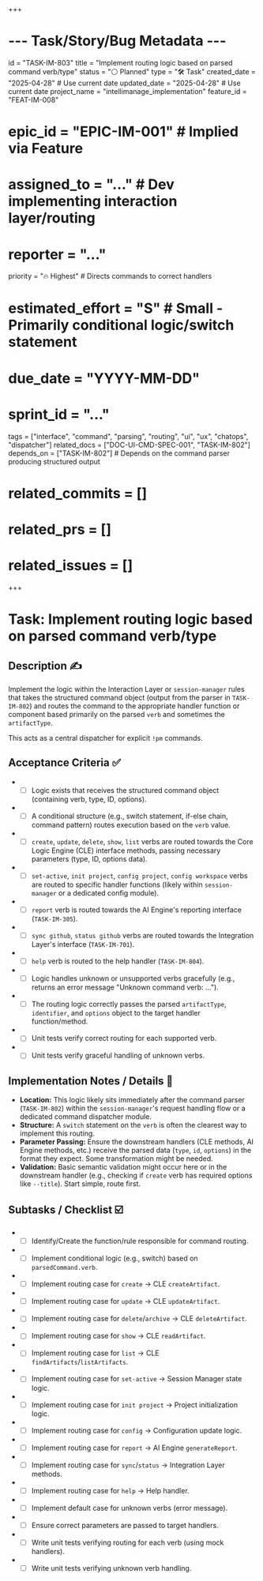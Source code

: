 +++
# --- Task/Story/Bug Metadata ---
id = "TASK-IM-803"
title = "Implement routing logic based on parsed command verb/type"
status = "⚪️ Planned"
type = "🛠️ Task"
created_date = "2025-04-28" # Use current date
updated_date = "2025-04-28" # Use current date
project_name = "intellimanage_implementation"
feature_id = "FEAT-IM-008"
# epic_id = "EPIC-IM-001" # Implied via Feature
# assigned_to = "..." # Dev implementing interaction layer/routing
# reporter = "..."
priority = "🔥 Highest" # Directs commands to correct handlers
# estimated_effort = "S" # Small - Primarily conditional logic/switch statement
# due_date = "YYYY-MM-DD"
# sprint_id = "..."
tags = ["interface", "command", "parsing", "routing", "ui", "ux", "chatops", "dispatcher"]
related_docs = ["DOC-UI-CMD-SPEC-001", "TASK-IM-802"]
depends_on = ["TASK-IM-802"] # Depends on the command parser producing structured output
# related_commits = []
# related_prs = []
# related_issues = []
+++

# Task: Implement routing logic based on parsed command verb/type

## Description ✍️

Implement the logic within the Interaction Layer or `session-manager` rules that takes the structured command object (output from the parser in `TASK-IM-802`) and routes the command to the appropriate handler function or component based primarily on the parsed `verb` and sometimes the `artifactType`.

This acts as a central dispatcher for explicit `!pm` commands.

## Acceptance Criteria ✅

*   - [ ] Logic exists that receives the structured command object (containing verb, type, ID, options).
*   - [ ] A conditional structure (e.g., switch statement, if-else chain, command pattern) routes execution based on the `verb` value.
*   - [ ] `create`, `update`, `delete`, `show`, `list` verbs are routed towards the Core Logic Engine (CLE) interface methods, passing necessary parameters (type, ID, options data).
*   - [ ] `set-active`, `init project`, `config project`, `config workspace` verbs are routed to specific handler functions (likely within `session-manager` or a dedicated config module).
*   - [ ] `report` verb is routed towards the AI Engine's reporting interface (`TASK-IM-305`).
*   - [ ] `sync github`, `status github` verbs are routed towards the Integration Layer's interface (`TASK-IM-701`).
*   - [ ] `help` verb is routed to the help handler (`TASK-IM-804`).
*   - [ ] Logic handles unknown or unsupported verbs gracefully (e.g., returns an error message "Unknown command verb: ...").
*   - [ ] The routing logic correctly passes the parsed `artifactType`, `identifier`, and `options` object to the target handler function/method.
*   - [ ] Unit tests verify correct routing for each supported verb.
*   - [ ] Unit tests verify graceful handling of unknown verbs.

## Implementation Notes / Details 📝

*   **Location:** This logic likely sits immediately after the command parser (`TASK-IM-802`) within the `session-manager`'s request handling flow or a dedicated command dispatcher module.
*   **Structure:** A `switch` statement on the `verb` is often the clearest way to implement this routing.
*   **Parameter Passing:** Ensure the downstream handlers (CLE methods, AI Engine methods, etc.) receive the parsed data (`type`, `id`, `options`) in the format they expect. Some transformation might be needed.
*   **Validation:** Basic semantic validation might occur here or in the downstream handler (e.g., checking if `create` verb has required options like `--title`). Start simple, route first.

## Subtasks / Checklist ☑️

*   - [ ] Identify/Create the function/rule responsible for command routing.
*   - [ ] Implement conditional logic (e.g., switch) based on `parsedCommand.verb`.
*   - [ ] Implement routing case for `create` -> CLE `createArtifact`.
*   - [ ] Implement routing case for `update` -> CLE `updateArtifact`.
*   - [ ] Implement routing case for `delete`/`archive` -> CLE `deleteArtifact`.
*   - [ ] Implement routing case for `show` -> CLE `readArtifact`.
*   - [ ] Implement routing case for `list` -> CLE `findArtifacts`/`listArtifacts`.
*   - [ ] Implement routing case for `set-active` -> Session Manager state logic.
*   - [ ] Implement routing case for `init project` -> Project initialization logic.
*   - [ ] Implement routing case for `config` -> Configuration update logic.
*   - [ ] Implement routing case for `report` -> AI Engine `generateReport`.
*   - [ ] Implement routing case for `sync`/`status` -> Integration Layer methods.
*   - [ ] Implement routing case for `help` -> Help handler.
*   - [ ] Implement default case for unknown verbs (error message).
*   - [ ] Ensure correct parameters are passed to target handlers.
*   - [ ] Write unit tests verifying routing for each verb (using mock handlers).
*   - [ ] Write unit tests verifying unknown verb handling.
